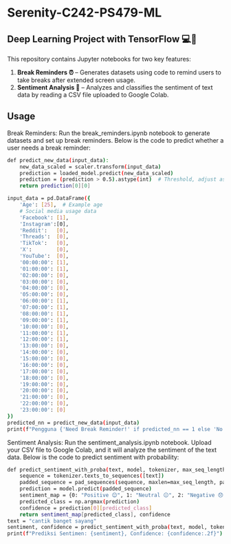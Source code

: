 # Serenity-C242-PS479-ML

## Deep Learning Project with TensorFlow 💻🧠
This repository contains Jupyter notebooks for two key features:

1. **Break Reminders ⏰** – Generates datasets using code to remind users to take breaks after extended screen usage.
2. **Sentiment Analysis 💬** – Analyzes and classifies the sentiment of text data by reading a CSV file uploaded to Google Colab.

## Usage
Break Reminders: Run the break_reminders.ipynb notebook to generate datasets and set up break reminders. Below is the code to predict whether a user needs a break reminder:

```bash
def predict_new_data(input_data):
    new_data_scaled = scaler.transform(input_data)
    prediction = loaded_model.predict(new_data_scaled)
    prediction = (prediction > 0.5).astype(int)  # Threshold, adjust as needed
    return prediction[0][0]

input_data = pd.DataFrame({
    'Age': [25],  # Example age
    # Social media usage data
    'Facebook': [1],
    'Instagram':[0],
    'Reddit':   [0],
    'Threads':  [0],
    'TikTok':   [0],
    'X':        [0],
    'YouTube':  [0],
    '00:00:00': [1],
    '01:00:00': [1],
    '02:00:00': [0],
    '03:00:00': [0],
    '04:00:00': [0],
    '05:00:00': [0],
    '06:00:00': [1],
    '07:00:00': [1],
    '08:00:00': [1],
    '09:00:00': [1],
    '10:00:00': [0],
    '11:00:00': [1],
    '12:00:00': [1],
    '13:00:00': [0],
    '14:00:00': [0],
    '15:00:00': [0],
    '16:00:00': [0],
    '17:00:00': [0],
    '18:00:00': [0],
    '19:00:00': [0],
    '20:00:00': [0],
    '21:00:00': [0],
    '22:00:00': [0],
    '23:00:00': [0]
})
predicted_nn = predict_new_data(input_data)
print(f"Pengguna {'Need Break Reminder!' if predicted_nn == 1 else 'No Need Break Reminder.'}")
```

Sentiment Analysis: Run the sentiment_analysis.ipynb notebook. Upload your CSV file to Google Colab, and it will analyze the sentiment of the text data. Below is the code to predict sentiment with probability:
```bash
def predict_sentiment_with_proba(text, model, tokenizer, max_seq_length):
    sequence = tokenizer.texts_to_sequences([text])
    padded_sequence = pad_sequences(sequence, maxlen=max_seq_length, padding="post", truncating="post")
    prediction = model.predict(padded_sequence)
    sentiment_map = {0: "Positive 😊", 1: "Neutral 😐", 2: "Negative 😞"}
    predicted_class = np.argmax(prediction)
    confidence = prediction[0][predicted_class]
    return sentiment_map[predicted_class], confidence
text = "cantik banget sayang"
sentiment, confidence = predict_sentiment_with_proba(text, model, tokenizer, max_seq_length)
print(f"Prediksi Sentimen: {sentiment}, Confidence: {confidence:.2f}")
```

